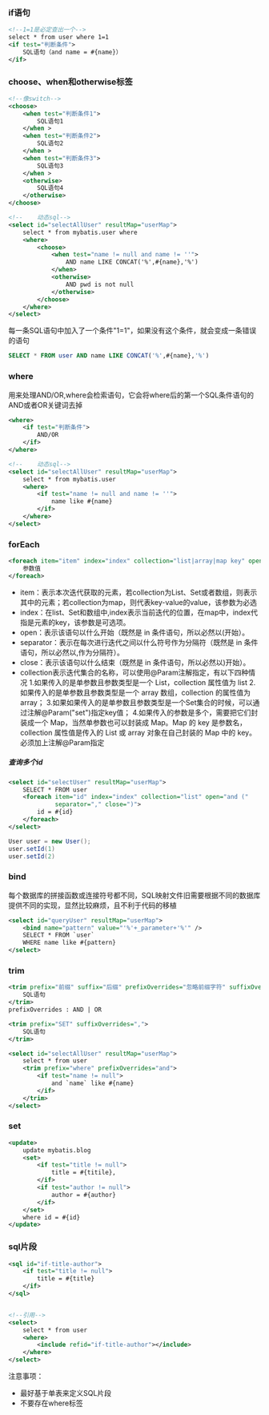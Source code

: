 ### if语句
```xml
<!--1=1是必定查出一个-->
select * from user where 1=1
<if test="判断条件">
    SQL语句（and name = #{name}）
</if>
```

### choose、when和otherwise标签

```xml
<!--像switch-->
<choose>
    <when test="判断条件1">
        SQL语句1
    </when >
    <when test="判断条件2">
        SQL语句2
    </when >
    <when test="判断条件3">
        SQL语句3
    </when >
    <otherwise>
        SQL语句4
    </otherwise>
</choose>

```
```xml 示例
<!--    动态sql-->    
<select id="selectAllUser" resultMap="userMap">        
    select * from mybatis.user where  
    <where>
        <choose>            
	        <when test="name != null and name != ''">                
	            AND name LIKE CONCAT('%',#{name},'%')            
	        </when>            
	        <otherwise>               
	            AND pwd is not null            
	        </otherwise>        
	    </choose>    
    </where>
</select>
```

每一条SQL语句中加入了一个条件"1=1"，如果没有这个条件，就会变成一条错误的语句
```sql
SELECT * FROM user AND name LIKE CONCAT('%',#{name},'%')
```

### where
用来处理AND/OR,where会检索语句，它会将where后的第一个SQL条件语句的AND或者OR关键词去掉
```xml
<where>
    <if test="判断条件">
        AND/OR
    </if>
</where>
```
```xml 示例
<!--    动态sql-->    
<select id="selectAllUser" resultMap="userMap">        
    select * from mybatis.user        
    <where>            
        <if test="name != null and name != ''">                
            name like #{name}            
        </if>       
    </where>    
</select>
```

### forEach
```xml
<foreach item="item" index="index" collection="list|array|map key" open="(" separator="," close=")">
    参数值
</foreach>

```

* item：表示本次迭代获取的元素，若collection为List、Set或者数组，则表示其中的元素；若collection为map，则代表key-value的value，该参数为必选
* index：在list、Set和数组中,index表示当前迭代的位置，在map中，index代指是元素的key，该参数是可选项。
* open：表示该语句以什么开始（既然是 in 条件语句，所以必然以(开始）。
* separator：表示在每次进行迭代之间以什么符号作为分隔符（既然是 in 条件语句，所以必然以,作为分隔符）。
* close：表示该语句以什么结束（既然是 in 条件语句，所以必然以)开始）。
* collection表示迭代集合的名称，可以使用@Param注解指定，有以下四种情况
	 1.如果传入的是单参数且参数类型是一个 List，collection 属性值为 list
	 2.如果传入的是单参数且参数类型是一个 array 数组，collection 的属性值为 array；
	 3.如果如果传入的是单参数且参数类型是一个Set集合的时候，可以通过注解@Param("set")指定key值；
	 4.如果传入的参数是多个，需要把它们封装成一个 Map，当然单参数也可以封装成 Map。Map 的 key 是参数名，collection 属性值是传入的 List 或 array 对象在自己封装的 Map 中的 key。必须加上注解@Param指定

##### 查询多个id
```xml
<select id="selectUser" resultMap="userMap">
    SELECT * FROM user
    <foreach item="id" index="index" collection="list" open="and ("
             separator="," close=")">
        id = #{id}
    </foreach>
</select>

```

```java Test类
User user = new User();
user.setId(1)
user.setId(2)
```

### bind 
每个数据库的拼接函数或连接符号都不同，SQL映射文件旧需要根据不同的数据库提供不同的实现，显然比较麻烦，且不利于代码的移植

```xml
<select id="queryUser" resultMap="userMap">
    <bind name="pattern" value="'%'+_parameter+'%'" />
    SELECT * FROM `user`
    WHERE name like #{pattern} 
</select>

```

### trim 
```xml
<trim prefix="前缀" suffix="后缀" prefixOverrides="忽略前缀字符" suffixOverrides="忽略后缀字符">
    SQL语句
</trim>
prefixOverrides : AND | OR

<trim prefix="SET" suffixOverrides=",">
    SQL语句
</trim>
```
```xml
<select id="selectAllUser" resultMap="userMap">
    select * from user
    <trim prefix="where" prefixOverrides="and">
        <if test="name != null">
            and `name` like #{name}
        </if>
    </trim>
</select>

```


### set
```xml
<update>
	update mybatis.blog
	<set>
		<if test="title != null">
			title = #{titile},
		</if>
		<if test="author != null">
			author = #{author}
		</if>
	</set>
	where id = #{id}
</update>
```

### sql片段
```xml
<sql id="if-title-author">
	<if test="title != null">
		title = #{title}
	</if>
</sql>


<!--引用-->
<select>
	select * from user
	<where>
		<include refid="if-title-author"></include>
	</where>
</select>

```

注意事项：
* 最好基于单表来定义SQL片段
* 不要存在where标签